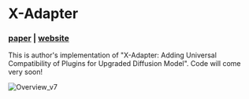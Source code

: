 # X-Adapter

### [**paper**]() | [**website**](https://showlab.github.io/X-Adapter/)

This is author's implementation of "X-Adapter: Adding Universal Compatibility of Plugins for Upgraded Diffusion Model". Code will come very soon! <br>

![Overview_v7](https://github.com/showlab/X-Adapter/assets/152716091/eb41c508-826c-404f-8223-09765765823b)


